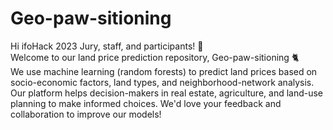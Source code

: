 # Geo-paw-sitioning

Hi ifoHack 2023 Jury, staff, and participants! :wave: <br>
Welcome to our land price prediction repository, Geo-paw-sitioning :cat2: <br> 
We use machine learning (random forests) to predict land prices based on
socio-economic factors, land types, and neighborhood-network analysis. Our platform 
helps decision-makers in real estate, agriculture, and land-use planning to make 
informed choices. We'd love your feedback and collaboration to improve our models!
